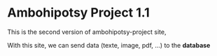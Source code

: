 # Ambohipotsy Project 1.1

This is the second version of ambohipotsy-project site, 

With this site, we can send data (texte, image, pdf, ...) to the **database**
